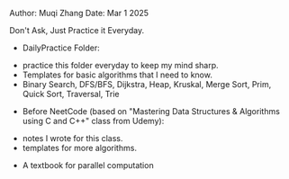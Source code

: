 Author: Muqi Zhang
Date: Mar 1 2025


Don't Ask, Just Practice it Everyday. 


* DailyPractice Folder:
- practice this folder everyday to keep my mind sharp. 
- Templates for basic algorithms that I need to know.
- Binary Search, DFS/BFS, Dijkstra, Heap, Kruskal, Merge Sort, Prim, Quick Sort, Traversal, Trie

* Before NeetCode (based on "Mastering Data Structures & Algorithms using C and C++" class from Udemy):
- notes I wrote for this class.
- templates for more algorithms.

* A textbook for parallel computation
